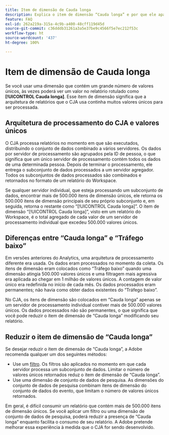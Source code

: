 ```yaml
---
title: Item de dimensão de Cauda longa
description: Explica o item de dimensão “Cauda longa” e por que ele aparece no relatório.
feature: FAQ
exl-id: 262a219a-315a-4c9b-a400-48cff119d45d
source-git-commit: c36dddb31261a3a5e37be9c4566f5e7ec212f53c
workflow-type: ht
source-wordcount: '437'
ht-degree: 100%

---
```


# Item de dimensão de Cauda longa

Se você usar uma dimensão que contém um grande número de valores únicos, às vezes poderá ver um valor no relatório rotulado como **[!UICONTROL Cauda longa]**. Esse item de dimensão significa que a arquitetura de relatórios que o CJA usa continha muitos valores únicos para ser processada.

## Arquitetura de processamento do CJA e valores únicos

O CJA processa relatórios no momento em que são executados, distribuindo o conjunto de dados combinado a vários servidores. Os dados por servidor de processamento são agrupados pela ID de pessoa, o que significa que um único servidor de processamento contém todos os dados de uma determinada pessoa. Depois de terminar o processamento, ele entrega o subconjunto de dados processados a um servidor agregador. Todos os subconjuntos de dados processados são combinados e retornados no formato de um relatório do Workspace.

Se qualquer servidor individual, que esteja processando um subconjunto de dados, encontrar mais de 500.000 itens de dimensão únicos, ele retorna os 500.000 itens de dimensão principais de seu próprio subconjunto e, em seguida, retorna o restante como “[!UICONTROL Cauda longa]”. O item de dimensão “[!UICONTROL Cauda longa]”, visto em um relatório do Workspace, é o total agregado de cada valor de um servidor de processamento individual que excedeu 500.000 valores únicos.

## Diferenças entre “Cauda longa” e “Tráfego baixo”

Em versões anteriores do Analytics, uma arquitetura de processamento diferente era usada. Os dados eram processados no momento da coleta. Os itens de dimensão eram colocados como “Tráfego baixo” quando uma dimensão atingia 500.000 valores únicos e uma filtragem mais agressiva era aplicada ao chegar em 1 milhão de valores únicos. A contagem de valor único era redefinida no início de cada mês. Os dados processados eram permanentes; não havia como obter dados existentes do “Tráfego baixo”.

No CJA, os itens de dimensão são colocados em “Cauda longa” apenas se um servidor de processamento individual contiver mais de 500.000 valores únicos. Os dados processados não são permanentes, o que significa que você pode reduzir o item de dimensão de “Cauda longa” modificando seu relatório.

## Reduzir o item de dimensão de “Cauda longa”

Se desejar reduzir o item de dimensão de “Cauda longa”, a Adobe recomenda qualquer um dos seguintes métodos:

* Use um [filtro](/help/components/filters/create-filters.md). Os filtros são aplicados no momento em que cada servidor processa um subconjunto de dados. Limitar o número de valores únicos retornados reduz o item de dimensão de “Cauda longa”.
* Use uma dimensão de conjunto de dados de pesquisa. As dimensões do conjunto de dados de pesquisa combinam itens de dimensão do conjunto de dados do evento, que limitam o número de valores únicos retornados.

Em geral, é difícil consumir um relatório que contém mais de 500.000 itens de dimensão únicos. Se você aplicar um filtro ou uma dimensão de conjunto de dados de pesquisa, poderá reduzir a presença de “Cauda longa” enquanto facilita o consumo de seu relatório. A Adobe pretende melhorar essa experiência à medida que o CJA for sendo desenvolvido.
